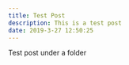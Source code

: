 ```yaml
---
title: Test Post
description: This is a test post
date: 2019-3-27 12:50:25
---
```


Test post under a folder
